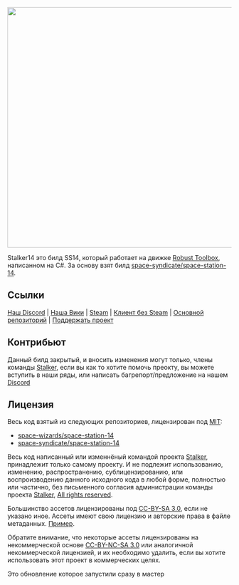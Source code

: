 
<p align="center"> <img alt="Space Station 14" width="1320" height="540" src="https://github.com/stalker14-project/stalker14/blob/master/Resources/Textures/Logo/logo-stalker.png" /></p>

Stalker14 это билд SS14, который работает на движке [Robust Toolbox](https://github.com/space-wizards/RobustToolbox), написанном на C#.
За основу взят билд [space-syndicate/space-station-14](https://github.com/space-syndicate/space-station-14).

## Ссылки

[Наш Discord](https://discord.gg/pu6DEPGjsN) | [Наша Вики](https://wiki.station14.ru) | [Steam](https://store.steampowered.com/app/1255460/Space_Station_14/) | [Клиент без Steam](https://spacestation14.io/about/nightlies/) | [Основной репозиторий](https://github.com/stalker14-project/stalker14) | [Поддержать проект](https://boosty.to/stalkerss14)

## Контрибьют

Данный билд закрытый, и вносить изменения могут только, члены команды [Stalker](https://github.com/stalker14-project), если вы как то хотите помочь преокту, вы можете вступить в наши ряды, или написать багрепорт/предложение на нашем [Discord](https://discord.gg/pu6DEPGjsN)

## Лицензия

Весь код взятый из следующих репозиториев, лицензирован под [MIT](https://github.com/stalker14-project/stalker14/blob/master/LICENSE.TXT):
- [space-wizards/space-station-14](https://github.com/space-wizards/space-station-14)
- [space-syndicate/space-station-14](https://github.com/space-syndicate/space-station-14)

Весь код написанный или изменнёный командой проекта [Stalker](https://github.com/stalker14-project), принадлежит только самому проекту. И не подлежит использованию, изменению, распространению, сублицензированию,
или воспроизводению данного исходного кода в любой форме, полностью или частично, без письменного согласия администрации команды проекта [Stalker](https://github.com/stalker14-project), [All rights reserved](https://github.com/stalker14-project/stalker14/blob/master/LICENSE.TXT).

Большинство ассетов лицензированы под [CC-BY-SA 3.0](https://creativecommons.org/licenses/by-sa/3.0/), если не указано иное. Ассеты имеют свою лицензию и авторские права в файле метаданных. [Пример](https://github.com/space-syndicate/space-station-14/blob/master/Resources/Textures/Objects/Tools/crowbar.rsi/meta.json).

Обратите внимание, что некоторые ассеты лицензированы на некоммерческой основе [CC-BY-NC-SA 3.0](https://creativecommons.org/licenses/by-nc-sa/3.0/) или аналогичной некоммерческой лицензией, и их необходимо удалить, если вы хотите использовать этот проект в коммерческих целях.



Это обновление которое запустили сразу в мастер
